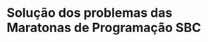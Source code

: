 Solução dos problemas das Maratonas de Programação SBC
=======================================================


